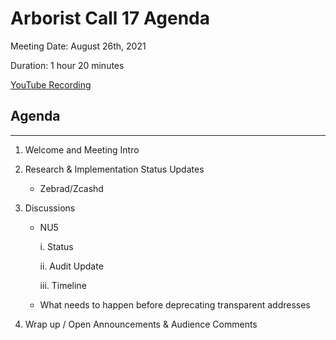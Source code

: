 # Arborist Call 17 Agenda

Meeting Date: August 26th, 2021

Duration: 1 hour 20 minutes

[YouTube Recording](https://youtu.be/pnOoZDp3V6o)

## Agenda
___

1. Welcome and Meeting Intro 
2. Research & Implementation Status Updates

    - Zebrad/Zcashd
   

3. Discussions

   + NU5
   
     i. Status 

     ii. Audit Update 

     iii. Timeline

    + What needs to happen before deprecating transparent addresses

4. Wrap up / Open Announcements & Audience Comments